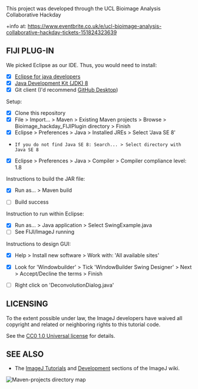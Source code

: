 
This project was developed through the UCL Bioimage Analysis Collaborative Hackday

+info at: https://www.eventbrite.co.uk/e/ucl-bioimage-analysis-collaborative-hackday-tickets-151824323639

FIJI PLUG-IN
------------
We picked Eclipse as our IDE. Thus, you would need to install:

- [X] [Eclipse for java developers](https://www.eclipse.org/downloads/)
- [X] [Java Development Kit (JDK) 8](https://www.oracle.com/java/technologies/javase/javase-jdk8-downloads.html)
- [X] Git client (I'd recommend [GitHub Desktop](https://desktop.github.com/))

Setup: 

- [X] Clone this repository
- [X] File > Import... > Maven > Existing Maven projects > Browse > Bioimage_hackday_FIJIPlugin directory > Finish
- [X] Eclipse > Preferences > Java > Installed JREs > Select 'Java SE 8'
-     If you do not find Java SE 8: Search... > Select directory with Java SE 8
- [X] Eclipse > Preferences > Java > Compiler > Compiler compliance level: 1.8  

Instructions to build the JAR file: 
- [X] Run as... > Maven build
- [ ] Build success 


Instruction to run within Eclipse:
- [X] Run as... > Java application > Select SwingExample.java
- [ ] See FIJI/ImageJ running

Instructions to design GUI:
- [X] Help > Install new software > Work with: 'All available sites'
- [X] Look for 'Windowbuilder' > Tick 'WindowBuilder Swing Designer' > Next > Accept/Decline the terms > Finish
- [ ] Right click on 'DeconvolutionDialog.java' 


LICENSING
---------

To the extent possible under law, the ImageJ developers have waived
all copyright and related or neighboring rights to this tutorial code.

See the [CC0 1.0 Universal license](https://creativecommons.org/publicdomain/zero/1.0/) for details.


SEE ALSO
--------

* The [ImageJ Tutorials](https://imagej.net/Tutorials) and [Development](https://imagej.net/Development) sections of the ImageJ wiki.


![Maven-projects directory map](../images/maven-projects_map.png)

